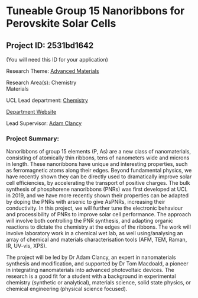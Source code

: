 # Tuneable Group 15 Nanoribbons for Perovskite Solar Cells

## Project ID: **2531bd1642**
(You will need this ID for your application)

Research Theme: [Advanced Materials](../themes/advanced-materials.md)

Research Area(s):
Chemistry<br />Materials

UCL Lead department: [Chemistry](../departments/chemistry.md)

[Department Website](https://www.ucl.ac.uk/chemistry)

Lead Supervisor: [Adam Clancy](https://profiles.ucl.ac.uk/63644)

### Project Summary:

Nanoribbons of group 15 elements (P, As) are a new class of nanomaterials, consisting of atomically thin ribbons, tens of nanometers wide and microns in length. These nanoribbons have unique and interesting properties, such as ferromagnetic atoms along their edges. Beyond fundamental physics, we have recently shown they can be directly used to dramatically improve solar cell efficiencies, by accelerating the transport of positive charges. 
The bulk synthesis of phosphorene nanoribbons (PNRs) was first developed at UCL in 2019, and we have more recently shown their properties can be adapted by doping the PNRs with arsenic to give AsPNRs, increasing their conductivity. In this project, we will further tune the electronic behaviour and processibility of PNRs to improve solar cell performance. The approach will involve both controlling the PNR synthesis, and adapting organic reactions to dictate the chemistry at the edges of the ribbons. The work will involve laboratory work in a chemical wet lab, as well using/analysing an array of chemical and materials characterisation tools (AFM, TEM, Raman, IR, UV-vis, XPS).

The project will be led by Dr Adam Clancy, an expert in nanomaterials synthesis and modification, and supported by Dr Tom Macdoald, a pioneer in integrating nanomaterials into advanced photovoltaic devices. The research is a good fit for a student with a background in experimental chemistry (synthetic or analytical), materials science, solid state physics, or chemical engineering (physical science focused).
